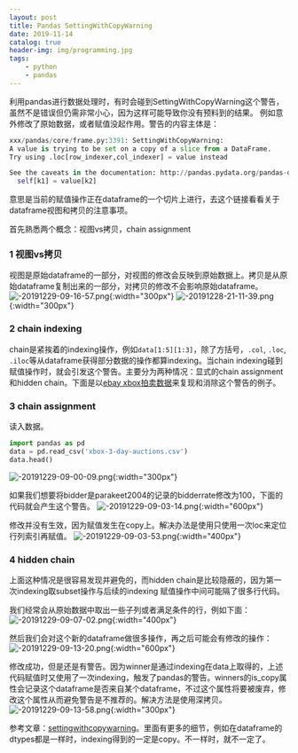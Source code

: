 ```yaml
---
layout: post
title: Pandas SettingWithCopyWarning
date: 2019-11-14
catalog: true
header-img: img/programming.jpg
tags:
    - python
    - pandas
---
```


利用pandas进行数据处理时，有时会碰到SettingWithCopyWarning这个警告，虽然不是错误但仍需非常小心，因为这样可能导致你没有预料到的结果。
例如意外修改了原始数据，或者赋值没起作用。警告的内容主体是：
```python
xxx/pandas/core/frame.py:3391: SettingWithCopyWarning: 
A value is trying to be set on a copy of a slice from a DataFrame.
Try using .loc[row_indexer,col_indexer] = value instead

See the caveats in the documentation: http://pandas.pydata.org/pandas-docs/stable/indexing.html#indexing-view-versus-copy
  self[k1] = value[k2]
```
意思是当前的赋值操作正在dataframe的一个切片上进行，去这个链接看看关于dataframe视图和拷贝的注意事项。

首先熟悉两个概念：视图vs拷贝，chain assignment
### 1 视图vs拷贝

视图是原始dataframe的一部分，对视图的修改会反映到原始数据上。拷贝是从原始dataframe复制出来的一部分，对拷贝的修改不会影响原始dataframe。
![-20191229-09-16-57.png](https://blog-data.oss-cn-beijing.aliyuncs.com/img/-20191229-09-16-57.png){:width="300px"}
![-20191228-21-11-39.png](https://blog-data.oss-cn-beijing.aliyuncs.com/img/-20191228-21-11-39.png){:width="300px"}

### 2 chain indexing
chain是紧挨着的indexing操作，例如`data[1:5][1:3]`，除了方括号，`.col`, `.loc`, `.iloc`等从dataframe获得部分数据的操作都算indexing。当chain indexing碰到赋值操作时，就会引发这个警告。主要分为两种情况：显式的chain assignment和hidden chain。下面是以[ebay xbox拍卖数据](http://www.modelingonlineauctions.com/datasets/Xbox%203-day%20auctions.csv?attredirects=0&d=1)来复现和消除这个警告的例子。

### 3 chain assignment
读入数据。
```python
import pandas as pd
data = pd.read_csv('xbox-3-day-auctions.csv')
data.head()
```
![-20191229-09-00-09.png](https://blog-data.oss-cn-beijing.aliyuncs.com/img/-20191229-09-00-09.png){:width="300px"}

如果我们想要将bidder是parakeet2004的记录的bidderrate修改为100，下面的代码就会产生这个警告。
![-20191229-09-03-14.png](https://blog-data.oss-cn-beijing.aliyuncs.com/img/-20191229-09-03-14.png){:width="600px"}

修改并没有生效，因为赋值发生在copy上。解决办法是使用只使用一次loc来定位行列索引再赋值。
![-20191229-09-03-53.png](https://blog-data.oss-cn-beijing.aliyuncs.com/img/-20191229-09-03-53.png){:width="400px"}

### 4 hidden chain
上面这种情况是很容易发现并避免的，而hidden chain是比较隐蔽的，因为第一次indexing取subset操作与后续的indexing 赋值操作中间可能隔了很多行代码。

我们经常会从原始数据中取出一些子列或者满足条件的行，例如下面：
![-20191229-09-07-02.png](https://blog-data.oss-cn-beijing.aliyuncs.com/img/-20191229-09-07-02.png){:width="400px"}

然后我们会对这个新的dataframe做很多操作，再之后可能会有修改的操作：
![-20191229-09-13-20.png](https://blog-data.oss-cn-beijing.aliyuncs.com/img/-20191229-09-13-20.png){:width="600px"}

修改成功，但是还是有警告。因为winner是通过indexing在data上取得的，上述代码赋值时又使用了一次indexing，触发了pandas的警告。winners的is_copy属性会记录这个dataframe是否来自某个dataframe，不过这个属性将要被废弃，修改这个属性从而避免警告是不推荐的。解决方法是使用深拷贝。
![-20191229-09-13-58.png](https://blog-data.oss-cn-beijing.aliyuncs.com/img/-20191229-09-13-58.png){:width="300px"}


参考文章：[settingwithcopywarning](https://www.dataquest.io/blog/settingwithcopywarning/)。里面有更多的细节，例如在dataframe的dtypes都是一样时，indexing得到的一定是copy。不一样时，就不一定了。